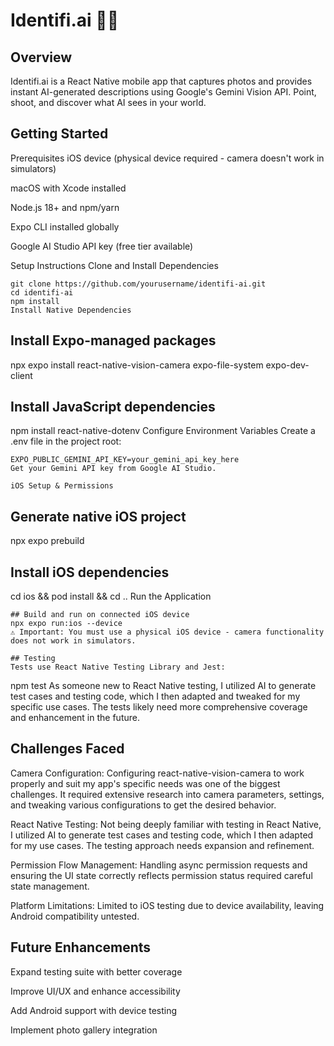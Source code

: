 # Identifi.ai 📸🤖
## Overview
Identifi.ai is a React Native mobile app that captures photos and provides instant AI-generated descriptions using Google's Gemini Vision API. Point, shoot, and discover what AI sees in your world.

## Getting Started
Prerequisites
iOS device (physical device required - camera doesn't work in simulators)

macOS with Xcode installed

Node.js 18+ and npm/yarn

Expo CLI installed globally

Google AI Studio API key (free tier available)

Setup Instructions
Clone and Install Dependencies

```
git clone https://github.com/yourusername/identifi-ai.git
cd identifi-ai
npm install
Install Native Dependencies

```
## Install Expo-managed packages
npx expo install react-native-vision-camera expo-file-system expo-dev-client

## Install JavaScript dependencies  
npm install react-native-dotenv
Configure Environment Variables
Create a .env file in the project root:

```
EXPO_PUBLIC_GEMINI_API_KEY=your_gemini_api_key_here
Get your Gemini API key from Google AI Studio.

iOS Setup & Permissions

```
## Generate native iOS project
npx expo prebuild

## Install iOS dependencies
cd ios && pod install && cd ..
Run the Application

```
## Build and run on connected iOS device
npx expo run:ios --device
⚠️ Important: You must use a physical iOS device - camera functionality does not work in simulators.

## Testing
Tests use React Native Testing Library and Jest:

```
npm test
As someone new to React Native testing, I utilized AI to generate test cases and testing code, which I then adapted and tweaked for my specific use cases. The tests likely need more comprehensive coverage and enhancement in the future.

## Challenges Faced
Camera Configuration: Configuring react-native-vision-camera to work properly and suit my app's specific needs was one of the biggest challenges. It required extensive research into camera parameters, settings, and tweaking various configurations to get the desired behavior.

React Native Testing: Not being deeply familiar with testing in React Native, I utilized AI to generate test cases and testing code, which I then adapted for my use cases. The testing approach needs expansion and refinement.

Permission Flow Management: Handling async permission requests and ensuring the UI state correctly reflects permission status required careful state management.

Platform Limitations: Limited to iOS testing due to device availability, leaving Android compatibility untested.

## Future Enhancements
Expand testing suite with better coverage

Improve UI/UX and enhance accessibility

Add Android support with device testing

Implement photo gallery integration
